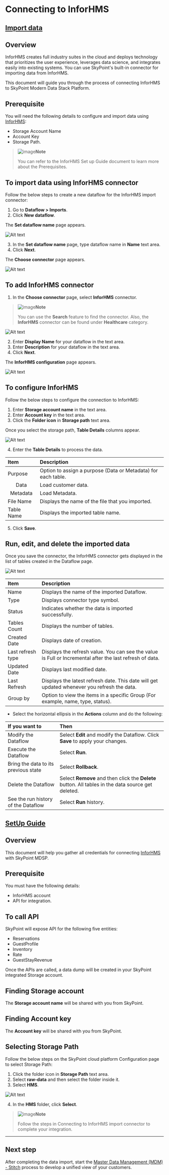 # Connecting to InforHMS

## [Import data](#tab/tabid-1)

## Overview

InforHMS creates full industry suites in the cloud and deploys technology that prioritizes the user experience, leverages data science, and integrates easily into existing systems. You can use SkyPoint's built-in connector for importing data from InforHMS. 

This document will guide you through the process of connecting InforHMS to SkyPoint Modern Data Stack Platform.

## Prerequisite

You will need the following details to configure and import data using [InforHMS](https://www.infor.com/products/hms):

- Storage Account Name
- Account Key
- Storage Path.

> ![image](/doc_snippets/Note_icon.png)**Note**
>
> You can refer to the InforHMS Set up Guide document to learn more about the Prerequisites.

## To import data using InforHMS connector

Follow the below steps to create a new dataflow for the InforHMS import connector:

1. Go to **Dataflow > Imports**.
2. Click **New dataflow**.

The **Set dataflow name** page appears.

![Alt text](/doc_snippets/InforHMS_Dataflowname.png)

3. In the **Set dataflow name** page, type dataflow name in **Name** text area.
4. Click **Next**.

The **Choose connector** page appears.

![Alt text](/doc_snippets/InforHMS_Chooseconnector.png)

## To add InforHMS connector

1. In the **Choose connector** page, select **InforHMS** connector.

> ![image](/doc_snippets/Note_icon.png)**Note**
>
> You can use the **Search** feature to find the connector. Also, the **InforHMS** connector can be found under **Healthcare** category.

![Alt text](/doc_snippets/InforHMS_Configurationpage1.png)

2. Enter **Display Name** for your dataflow in the text area.
3. Enter **Description** for your dataflow in the text area.
4. Click **Next**.

The **InforHMS configuration** page appears.

![Alt text](/doc_snippets/InforHMS_Configurationpage2.png)

## To configure InforHMS

Follow the below steps to configure the connection to InforHMS:

1. Enter **Storage account name** in the text area.
2. Enter **Account key** in the text area.
3. Click the **Folder icon** in **Storage path** text area.

Once you select the storage path, **Table Details** columns appear.

![Alt text](/doc_snippets/InforHMS_Tableoutput.png)

4. Enter the **Table Details** to process the data.

|Item|Description|
|:-|:-|
|Purpose|Option to assign a purpose (Data or Metadata) for each table.|
|<Center>Data</Center>|Load customer data.|
|<Center>Metadata</Center>|Load Metadata.|
|File Name|Displays the name of the file that you imported.|
|Table Name|Displays the imported table name.|

5. Click **Save**.

## Run, edit, and delete the imported data

Once you save the connector, the InforHMS connector gets displayed in the list of tables created in the Dataflow page.

![Alt text](/doc_snippets/InforHMS_Dataflowoutput.png)

|Item|Description|
|:-|:-|
|Name|Displays the name of the imported Dataflow.|
|Type|Displays connector type symbol.|
|Status|Indicates whether the data is imported successfully.|
|Tables Count|Displays the number of tables.|
|Created Date|Displays date of creation.|
|Last refresh type|Displays the refresh value. You can see the value is Full or Incremental after the last refresh of data.|
|Updated Date |Displays last modified date.|
|Last Refresh|Displays the latest refresh date. This date will get updated whenever you refresh the data.|
|Group by|Option to view the items in a specific Group (For example, name, type, status).|

- Select the horizontal ellipsis in the **Actions** column and do the following:

|If you want to|Then|
|:-|:-|
|Modify the Dataflow|Select **Edit** and modify the Dataflow. Click **Save** to apply your changes.|
|Execute the Dataflow|Select **Run**.|
|Bring the data to its previous state|Select **Rollback**.|
|Delete the Dataflow|Select **Remove** and then click the **Delete** button. All tables in the data source get deleted.|
|See the run history of the Dataflow|Select **Run** history.|

## [SetUp Guide](#tab/tabid-2)

## Overview

This document will help you gather all credentials for connecting [InforHMS](https://www.infor.com/products/hms) with SkyPoint MDSP.

## Prerequisite

You must have the following details:

- InforHMS account
- API for integration.

## To call API

SkyPoint will expose API for the following five entities:

- Reservations
- GuestProfile
- Inventory
- Rate
- GuestStayRevenue

Once the APIs are called, a data dump will be created in your SkyPoint integrated Storage account.

## Finding Storage account

The **Storage account name** will be shared with you from SkyPoint.

## Finding Account key

The **Account key** will be shared with you from SkyPoint.

## Selecting Storage Path

Follow the below steps on the SkyPoint cloud platform Configuration page to select Storage Path:

1. Click the folder icon in **Storage Path** text area.
2. Select **raw-data** and then select the folder inside it.
3. Select **HMS**.

![Alt text](/doc_snippets/InforHMS_Selectconfiguration.png)

4. In the **HMS** folder, click **Select**.

> ![image](/doc_snippets/Note_icon.png)**Note** 
> 
> Follow the steps in Connecting to InforHMS import connector to complete your integration.

---

## Next step

After completing the data import, start the [Master Data Management (MDM) - Stitch](https://skypointcdpdocs.z22.web.core.windows.net/docs/stitch.html) process to develop a unified view of your customers.
